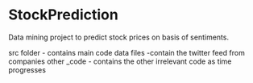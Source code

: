 StockPrediction
===============

Data mining project to predict stock prices on basis of sentiments.


src folder - contains main code
data files -contain the twitter feed from companies
other _code -  contains the other irrelevant code as time progresses
